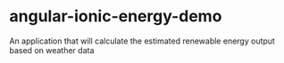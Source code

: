 # angular-ionic-energy-demo
An application that will calculate the estimated renewable energy output based on weather data
